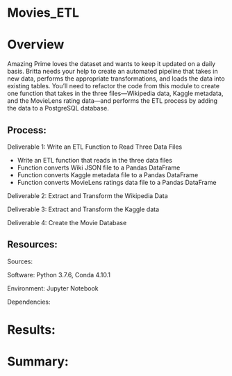 # Movies_ETL

# Overview

Amazing Prime loves the dataset and wants to keep it updated on a daily basis. Britta needs your help to create an automated pipeline that takes in new data, performs the appropriate transformations, and loads the data into existing tables. You’ll need to refactor the code from this module to create one function that takes in the three files—Wikipedia data, Kaggle metadata, and the MovieLens rating data—and performs the ETL process by adding the data to a PostgreSQL database.

## Process:

Deliverable 1: Write an ETL Function to Read Three Data Files
* Write an ETL function that reads in the three data files 
* Function converts Wiki JSON file to a Pandas DataFrame
* Function converts Kaggle metadata file to a Pandas DataFrame
* Function converts MovieLens ratings data file to a Pandas DataFrame

Deliverable 2: Extract and Transform the Wikipedia Data

Deliverable 3: Extract and Transform the Kaggle data

Deliverable 4: Create the Movie Database

## Resources:
Sources: 

Software: Python 3.7.6, Conda 4.10.1

Environment: Jupyter Notebook

Dependencies: 


# Results:



# Summary:
